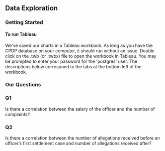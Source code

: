 
## Data Exploration

### Getting Started
#### To run Tableau
We've saved our charts in a Tableau workbook. As long as you have the CPDP database on your computer, it should run without an issue. Double click on the .twb (or .twbx) file to open the workbook in Tableau. You may be prompted to enter your password for the 'postgres' user. The descriptions below correspond to the tabs at the bottom left of the workbook.

### Our Questions
### Q1
Is there a correlation between the salary of the officer and the number of complaints?

### Q2
Is there a correlation between the number of allegations received before an officer’s first settlement case and number of allegations received after?


